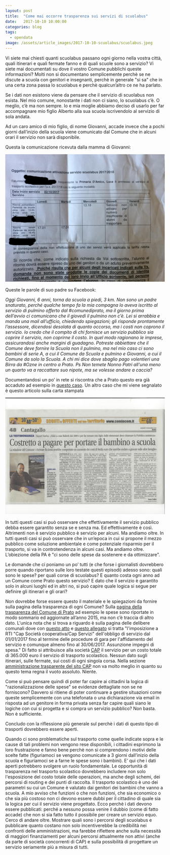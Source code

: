 ```yaml
---
layout: post
title:  "Come mai occorre trasparenza sui servizi di scuolabus"
date:   2017-10-10 10:00:00
categories: blog
tags:
  - opendata
image: /assets/article_images/2017-10-10-scuolabus/scuolabus.jpeg
---
```


Vi siete mai chiesti quanti scuolabus passano ogni giorno nella vostra città, quali itinerari e quali fermate fanno e di quali scuole sono a servizio? Vi siete mai documentati su dove il vostro Comune pubblichi queste informazioni? Molti non si documentano semplicemente perchè se ne discute a scuola con genitori e insegnanti, perchè in generale "si sa" che in una certa zona passa lo scuolabus e perchè qualcun’altro ce ne ha parlato.

Se i dati non esistono viene da pensare che il servizio di scuolabus non esista. Nel mio comune, nonostante i dati non ci siano, lo scuolabus c’è. O meglio, c’è ma non sempre. Io e mia moglie abbiamo deciso di usarlo per far accompagnare mio figlio Alberto alla sua scuola iscrivendolo al servizio di sola andata.

Ad un caro amico di mio figlio, di nome Giovanni, accade invece che a pochi giorni dall’inizio della scuola viene comunicato dal Comune che in alcuni orari il servizio non sarà disponibile.

Questa la comunicazione ricevuta dalla mamma di Giovanni:

![la comunicazione di mancato servizio scuolabus](/assets/article_images/2017-10-10-scuolabus/image_0.png)

Queste le parole di suo padre su Facebook:

*Oggi Giovanni, 6 anni, torna da scuola a piedi, 3 km. Non sono un padre snaturato, perché qualche tempo fa la mia compagna lo aveva iscritto al servizio di pulmino offerto dal #comunediprato, ma il giorno prima dell’avvio ci comunicano che il giovedì il pulmino non c’è. Lei si arrabbia e manda una mail all’ufficio, chiedendo spiegazioni; gli risponde prontamente l’assessore, dicendosi desolata di quanto occorso, ma i costi non coprono il servizio. Io credo che il compito di chi fornisce un servizio pubblico sia coprire il servizio, non coprirne il costo. In quel modo ragionano le imprese, assicurandosi anche margini di guadagno. Potreste obbiettare che il Comune deve fornire la Scuola non il pulmino, ma nel mio caso ci sono bambini di serie A, a cui il Comune da Scuola e pulmino e Giovanni, a cui il Comune da solo la Scuola. A chi mi dice dove sbaglio pago volentieri una Birra da #Ozne in centro a Prato. Ps Non temete Nonno Patri all'una meno un quarto va a raccattare suo nipote, ma se volesse andare a caccia?*

Documentandosi un po’ in rete si riscontra che a Prato questo era già accaduto ad esempio in [questo caso](http://iltirreno.gelocal.it/prato/cronaca/2016/10/04/news/gli-studenti-delle-medie-a-scuola-senza-pulmino-1.14195738?ref=hftiprec-10). Un altro caso che mi viene segnalato è questo articolo sulla carta stampata

![](/assets/article_images/2017-10-10-scuolabus/image_1.png)

In tutti questi casi si può osservare che effettivamente il servizio pubblico debba essere garantito senza se e senza ma. Ed effettivamente è così. Altrimenti non è servizio pubblico è servizio per alcuni. Ma andiamo oltre. In tutti questi casi si può osservare che in un’epoca in cui si propone il mezzo pubblico come soluzione ambientale e come potenziale risparmio per il trasporto, si va in controtendenza in alcuni casi. Ma andiamo oltre. L’obiezione della PA è "ci sono delle spese da sostenere e da ottimizzare".

Le domande che ci poniamo un po’ tutti (e che forse i giornalisti dovrebbero porre quando riportano sulle loro testate questi episodi) adesso sono: quali sono le spese? per quali corse di scuolabus? E quanto costa ogni anno ad un Comune come Prato questo servizio? E dato che il servizio è garantito solo in alcuni luoghi ed in altri no, si può capire quale logica si segue per definire gli itinerari e gli orari?

Non dovrebbe forse essere questo il materiale e le spiegazioni da fornire sulla pagina della trasparenza di ogni Comune? Sulla [pagina della trasparenza del Comune di Prato](http://www.comune.prato.it/trasparenza/servizi-erogati/servizi-costi-contabilizzati/home.htm) ad esempio le spese sono riportate in modo sommario ed aggiornate all’anno 2015, ma non c’è traccia di altro dato.
L'unica nota che si trova a riguardo è sulla pagina delle delibere comunali dove con [questo atto](http://pubblicazioneatti.comune.prato.it/doc/prato/DD_2017_0000734_4.pdf) e [questo allegato](http://pubblicazioneatti.comune.prato.it/doc/prato/DD_2017_0000734_6.pdf) si tratta "l'imposizione a RTI "Cap Società cooperativa/Cap Servizi" dell'obbligo di servizio dal 01/01/2017 fino al termine delle procedure di gara per l'affidamento del servizio e comunque almeno fino al 30/06/2017. Assunzione impegni di spesa." Di fatto si attribuisce alla società [CAP](http://www.capautolinee.it/) il servizio per un costo totale di 365.000 euro il servizio di trasporto scolastico. Nessun dato sugli itinerari, sulle fermate, sui costi di ogni singola corsa. Nella sezione [amministrazione trasparente del sito CAP](http://www.capautolinee.it/Amministrazione_Trasparente/P/417) non va molto meglio in quanto su questo tema regna il vuoto assoluto. Niente.

Come si può pensare quindi di poter far capire ai cittadini la logica di "razionalizzazione delle spese" se evidenze dettagliate non se ne forniscono? Davvero si ritiene di poter continuare a gestire situazioni come queste semplicemente con una telefonata o una dichiarazione via email in risposta ad un genitore in forma privata senza far capire quali siano le logiche con cui si progetta e si compra un servizio pubblico? Non basta. Non è sufficiente.

Concludo con la riflessione più generale sul perchè i dati di questo tipo di trasporti dovrebbero essere aperti.

Quando ci sono problematiche sul trasporto come quelle indicate sopra e le cause di tali problemi non vengono rese disponibili, i cittadini esprimono la loro frustrazione e fanno bene perchè non si comprendono i motivi delle scelte fatte (figuriamoci se vengono comunicate a 3 giorni dall’inizio della scuola e figuriamoci se a farne le spese sono i bambini). E’ qui che i dati aperti potrebbero svolgere un ruolo fondamentale. Le opportunità di trasparenza nel trasporto scolastico dovrebbero includere non solo l'esposizione del costo totale delle operazioni, ma anche degli schemi, dei percorsi di routing e dei punti di raccolta. Il trasporto scolastico è uno dei parametri su cui un Comune è valutato dai genitori dei bambini che vanno a scuola. A mio avviso che funzioni o che non funzioni, che sia economico o che sia più costoso non ci devono essere dubbi per il cittadino di quale sia la logica per cui il servizio viene progettato. Ecco perchè i dati devono essere pubblicati: perché a nessuno possa venire il dubbio (come di fatto accade) che non si sia fatto tutto il possibile per creare un servizio equo. Cerco di andare oltre. Mostrare quali sono i percorsi degli scuolabus e pubblicare quanto costano non solo incentiverebbe la credibilità nei confronti delle amministrazioni, ma farebbe riflettere anche sulla necessità di maggiori finanziamenti per alcuni percorsi attualmente non attivi (anche da parte di società concorrenti di CAP) e sulla possibilità di progettare un servizio seriamente più a misura di tutti.
